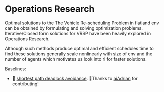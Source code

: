 Operations Research
====================

Optimal solutions to the The Vehicle Re-scheduling Problem in flatland env can be obtained by formulating and solving optimization problems. Iterative/Closed
form solutions for VRSP have been heavily explored in Operations Research.

Although such methods produce optimal and efficient schedules time to find these solutions generally scale nonlinearly with size of env and the number of agents
which motivates us look into rl for faster solutions.

Baselines:

* 🧲 [shortest path deadlock avoidance](https://github.com/flatland-association/flatland-baselines/tree/main/flatland_baselines/deadlock_avoidance_heuristic).
  👏Thanks to [aiAdrian](https://github.com/aiAdrian/flatland-benchmarks-f3-starterkit/tree/DeadLockAvoidancePolicy) for contributing!
